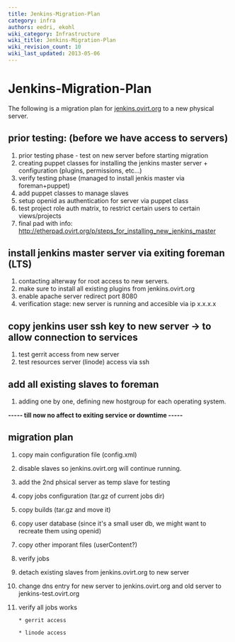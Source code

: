 ```yaml
---
title: Jenkins-Migration-Plan
category: infra
authors: eedri, ekohl
wiki_category: Infrastructure
wiki_title: Jenkins-Migration-Plan
wiki_revision_count: 10
wiki_last_updated: 2013-05-06
---
```


# Jenkins-Migration-Plan

The following is a migration plan for [jenkins.ovirt.org](jenkins.ovirt.org) to a new physical server.

## prior testing: (before we have access to servers)

1.  prior testing phase - test on new server before starting migration
2.  creating puppet classes for installing the jenkins master server + configuration (plugins, permissions, etc...)
3.  verify testing phase (managed to install jenkis master via foreman+puppet)
4.  add puppet classes to manage slaves
5.  setup openid as authentication for server via puppet class
6.  test project role auth matrix, to restrict certain users to certain views/projects
7.  final pad with info: <http://etherpad.ovirt.org/p/steps_for_installing_new_jenkins_master>

## install jenkins master server via exiting foreman (LTS)

1.  contacting alterway for root access to new servers.
2.  make sure to install all existing plugins from jenkins.ovirt.org
3.  enable apache server redirect port 8080
4.  verification stage: new server is running and accesible via ip x.x.x.x

## copy jenkins user ssh key to new server -> to allow connection to services

1.  test gerrit access from new server
2.  test resources server (linode) access via ssh

## add all existing slaves to foreman

1.  adding one by one, defining new hostgroup for each operating system.

**----- till now no affect to exiting service or downtime -----**

## migration plan

1.  copy main configuration file (config.xml)
2.  disable slaves so jenkins.ovirt.org will continue running.
3.  add the 2nd phsical server as temp slave for testing
4.  copy jobs configuration (tar.gz of current jobs dir)
5.  copy builds (tar.gz and move it)
6.  copy user database (since it's a small user db, we might want to recreate them using openid)
7.  copy other imporant files (userContent?)
8.  verify jobs
9.  detach existing slaves from jenkins.ovirt.org to new server
10. change dns entry for new server to jenkins.ovirt.org and old server to jenkins-test.ovirt.org
11. verify all jobs works

        * gerrit access

        * linode access

